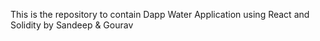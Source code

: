 This is the repository to contain Dapp Water Application using React and Solidity by Sandeep & Gourav
